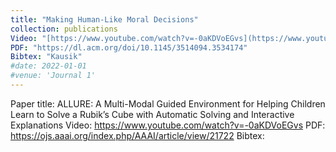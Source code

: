 ```yaml
---
title: "Making Human-Like Moral Decisions"
collection: publications
Video: "[https://www.youtube.com/watch?v=-0aKDVoEGvs](https://www.youtube.com/watch?v=-0aKDVoEGvs)"
PDF: "https://dl.acm.org/doi/10.1145/3514094.3534174"
Bibtex: "Kausik"
#date: 2022-01-01
#venue: 'Journal 1'
---
```


Paper title: ALLURE: A Multi-Modal Guided Environment for Helping Children Learn 
to Solve a Rubik’s Cube with Automatic Solving and Interactive Explanations
Video: https://www.youtube.com/watch?v=-0aKDVoEGvs
PDF: https://ojs.aaai.org/index.php/AAAI/article/view/21722
Bibtex: